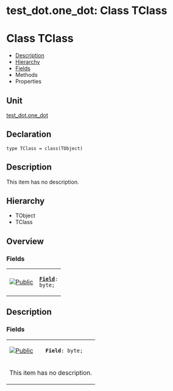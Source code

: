 # test\_dot.one\_dot: Class TClass


# Class TClass
<span id="TClass"/>

- [Description](#PasDoc-Description)
- [Hierarchy](#PasDoc-Hierarchy)
- [Fields](#PasDoc-Fields)
- Methods
- Properties

<span id="PasDoc-Description"/>

## Unit


[test\_dot.one\_dot](test_dot.one_dot.md)


## Declaration


```type TClass = class(TObject)```


## Description
This item has no description.



## Hierarchy


<span id="PasDoc-Hierarchy"/>

- TObject
- TClass



## Overview

### Fields
<span id="PasDoc-Fields"/>


<table>
<tr>

<td>

<a href="legend.md"><img src="public.gif" alt="Public" title="Public"></img></a>
</td>

<td>

<code><strong><a href="test_dot.one_dot.TClass.md#Field">Field</a></strong>: byte;</code>
</td>
</tr>
</table>


## Description

### Fields

<table>
<tr>

<td>

<a href="legend.md"><img src="public.gif" alt="Public" title="Public"></img></a>
</td>

<td>

<span id="Field"/><code><strong>Field</strong>: byte;</code>
</td>
</tr>
<tr><td colspan="2">

This item has no description.



</td></tr>
</table>

